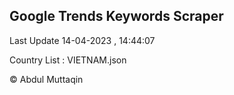 

## Google Trends Keywords Scraper 
 
Last Update 14-04-2023 , 14:44:07

Country List :
VIETNAM.json



© Abdul Muttaqin 
